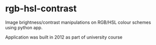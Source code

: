 # rgb-hsl-contrast
Image brightness/contrast manipulations on RGB/HSL colour schemes using python app.

Application was built in 2012 as part of university course